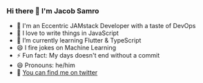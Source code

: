 ### Hi there 👋 I'm Jacob Samro

- 🔭 I'm an Eccentric JAMstack Developer with a taste of DevOps
- 🌱 I love to write things in JavaScript
- 🌱 I’m currently learning Flutter & TypeScript
- 😄 I fire jokes on Machine Learning
- ⚡ Fun fact: My days doesn't end without a commit
- 😄 Pronouns: he/him
- 🦜 [You can find me on twitter](https://twitter.com/jacobsamro)
